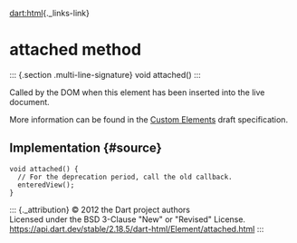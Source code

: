 [dart:html](../../dart-html/dart-html-library){._links-link}

attached method
===============

::: {.section .multi-line-signature}
void attached()
:::

Called by the DOM when this element has been inserted into the live
document.

More information can be found in the [Custom
Elements](http://w3c.github.io/webcomponents/spec/custom/#dfn-attached-callback)
draft specification.

Implementation {#source}
--------------

``` {.language-dart data-language="dart"}
void attached() {
  // For the deprecation period, call the old callback.
  enteredView();
}
```

::: {._attribution}
© 2012 the Dart project authors\
Licensed under the BSD 3-Clause \"New\" or \"Revised\" License.\
<https://api.dart.dev/stable/2.18.5/dart-html/Element/attached.html>
:::
